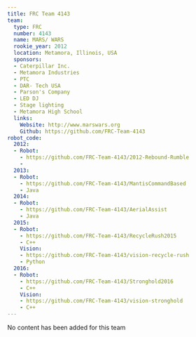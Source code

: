```yaml
---
title: FRC Team 4143
team:
  type: FRC
  number: 4143
  name: MARS/ WARS
  rookie_year: 2012
  location: Metamora, Illinois, USA
  sponsors:
  - Caterpillar Inc.
  - Metamora Industries
  - PTC
  - DAR- Tech USA
  - Parson's Company
  - LED DJ
  - Stage lighting
  - Metamora High School
  links:
    Website: http://www.marswars.org
    Github: https://github.com/FRC-Team-4143
robot_code:
  2012:
  - Robot:
    - https://github.com/FRC-Team-4143/2012-Rebound-Rumble
    - 
  2013:
  - Robot:
    - https://github.com/FRC-Team-4143/MantisCommandBased
    - Java
  2014:
  - Robot:
    - https://github.com/FRC-Team-4143/AerialAssist
    - Java
  2015:
  - Robot:
    - https://github.com/FRC-Team-4143/RecycleRush2015
    - C++
    Vision:
    - https://github.com/FRC-Team-4143/vision-recycle-rush
    - Python
  2016:
  - Robot:
    - https://github.com/FRC-Team-4143/Stronghold2016
    - C++
    Vision:
    - https://github.com/FRC-Team-4143/vision-stronghold
    - C++
---
```


No content has been added for this team